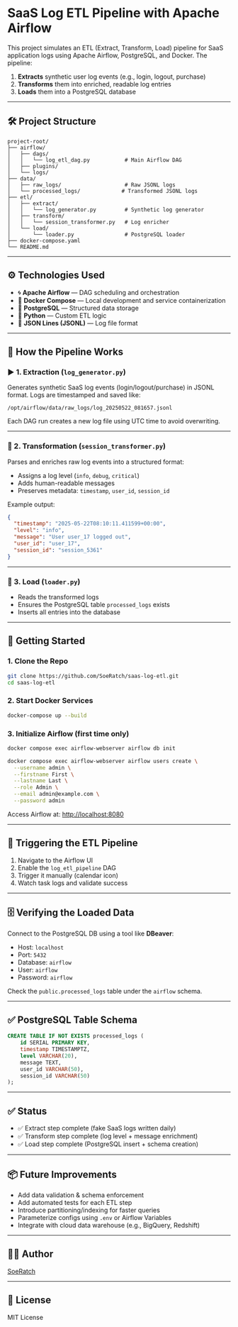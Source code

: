# SaaS Log ETL Pipeline with Apache Airflow

This project simulates an ETL (Extract, Transform, Load) pipeline for SaaS application logs using Apache Airflow, PostgreSQL, and Docker. The pipeline:

1. **Extracts** synthetic user log events (e.g., login, logout, purchase)
2. **Transforms** them into enriched, readable log entries
3. **Loads** them into a PostgreSQL database

---

## 🛠️ Project Structure

```
project-root/
├── airflow/
│   ├── dags/
│   │   └── log_etl_dag.py           # Main Airflow DAG
│   ├── plugins/
│   └── logs/
├── data/
│   ├── raw_logs/                    # Raw JSONL logs
│   └── processed_logs/             # Transformed JSONL logs
├── etl/
│   ├── extract/
│   │   └── log_generator.py         # Synthetic log generator
│   ├── transform/
│   │   └── session_transformer.py   # Log enricher
│   └── load/
│       └── loader.py                # PostgreSQL loader
├── docker-compose.yaml
└── README.md
```

---

## ⚙️ Technologies Used

- 🌀 **Apache Airflow** — DAG scheduling and orchestration
- 🐳 **Docker Compose** — Local development and service containerization
- 🐘 **PostgreSQL** — Structured data storage
- 🐍 **Python** — Custom ETL logic
- 📁 **JSON Lines (JSONL)** — Log file format

---

## 🧪 How the Pipeline Works

### ▶️ 1. Extraction (`log_generator.py`)

Generates synthetic SaaS log events (login/logout/purchase) in JSONL format. Logs are timestamped and saved like:

```
/opt/airflow/data/raw_logs/log_20250522_081657.jsonl
```

Each DAG run creates a new log file using UTC time to avoid overwriting.

---

### 🔄 2. Transformation (`session_transformer.py`)

Parses and enriches raw log events into a structured format:

- Assigns a log level (`info`, `debug`, `critical`)
- Adds human-readable messages
- Preserves metadata: `timestamp`, `user_id`, `session_id`

Example output:

```json
{
  "timestamp": "2025-05-22T08:10:11.411599+00:00",
  "level": "info",
  "message": "User user_17 logged out",
  "user_id": "user_17",
  "session_id": "session_5361"
}
```

---

### 🧩 3. Load (`loader.py`)

- Reads the transformed logs
- Ensures the PostgreSQL table `processed_logs` exists
- Inserts all entries into the database

---

## 🚀 Getting Started

### 1. Clone the Repo

```bash
git clone https://github.com/SoeRatch/saas-log-etl.git
cd saas-log-etl
```

### 2. Start Docker Services

```bash
docker-compose up --build
```

### 3. Initialize Airflow (first time only)

```bash
docker compose exec airflow-webserver airflow db init

docker compose exec airflow-webserver airflow users create \
  --username admin \
  --firstname First \
  --lastname Last \
  --role Admin \
  --email admin@example.com \
  --password admin
```

Access Airflow at: [http://localhost:8080](http://localhost:8080)

---

## 🧪 Triggering the ETL Pipeline

1. Navigate to the Airflow UI
2. Enable the `log_etl_pipeline` DAG
3. Trigger it manually (calendar icon)
4. Watch task logs and validate success

---

## 🗄️ Verifying the Loaded Data

Connect to the PostgreSQL DB using a tool like **DBeaver**:

- Host: `localhost`
- Port: `5432`
- Database: `airflow`
- User: `airflow`
- Password: `airflow`

Check the `public.processed_logs` table under the `airflow` schema.

---

## ✅ PostgreSQL Table Schema

```sql
CREATE TABLE IF NOT EXISTS processed_logs (
    id SERIAL PRIMARY KEY,
    timestamp TIMESTAMPTZ,
    level VARCHAR(20),
    message TEXT,
    user_id VARCHAR(50),
    session_id VARCHAR(50)
);
```

---

## ✅ Status

- ✅ Extract step complete (fake SaaS logs written daily)
- ✅ Transform step complete (log level + message enrichment)
- ✅ Load step complete (PostgreSQL insert + schema creation)

---

## 📦 Future Improvements

- Add data validation & schema enforcement
- Add automated tests for each ETL step
- Introduce partitioning/indexing for faster queries
- Parameterize configs using `.env` or Airflow Variables
- Integrate with cloud data warehouse (e.g., BigQuery, Redshift)

---

## 👨‍💻 Author

[SoeRatch](https://github.com/SoeRatch)

---

## 📜 License

MIT License
